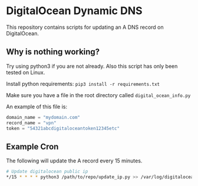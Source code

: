 # DigitalOcean Dynamic DNS

This repository contains scripts for updating an A DNS record on DigitalOcean.

## Why is nothing working?

Try using python3 if you are not already. Also this script has only been tested on Linux.

Install python requirements: ```pip3 install -r requirements.txt```

Make sure you have a file in the root directory called ```digital_ocean_info.py```

An example of this file is:

```python
domain_name = "mydomain.com"
record_name = "vpn"
token = "54321abcdigitaloceantoken12345etc"
```

## Example Cron

The following will update the A record every 15 minutes.

```sh
# Update digitalocean public ip
*/15 * * * * python3 /path/to/repo/update_ip.py >> /var/log/digitalocean-update-ip.log
```

